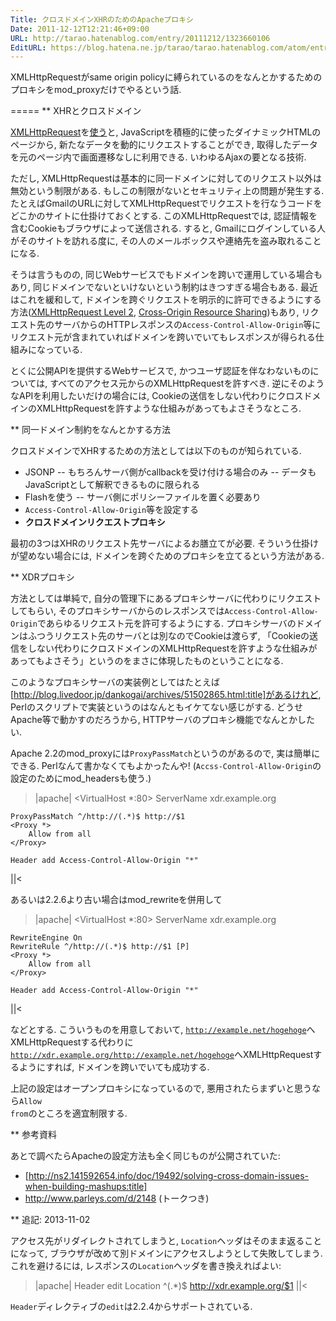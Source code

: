 ```yaml
---
Title: クロスドメインXHRのためのApacheプロキシ
Date: 2011-12-12T12:21:46+09:00
URL: http://tarao.hatenablog.com/entry/20111212/1323660106
EditURL: https://blog.hatena.ne.jp/tarao/tarao.hatenablog.com/atom/entry/6653586347149236118
---
```


XMLHttpRequestがsame origin policyに縛られているのをなんとかするためのプロキシをmod_proxyだけでやるという話.

=====
** XHRとクロスドメイン

<a href="http://www.w3.org/TR/XMLHttpRequest/">XMLHttpRequest</a>を<a href="https://developer.mozilla.org/en/DOM/XMLHttpRequest/Using_XMLHttpRequest">使う</a>と, JavaScriptを積極的に使ったダイナミックHTMLのページから, 新たなデータを動的にリクエストすることができ, 取得したデータを元のページ内で画面遷移なしに利用できる. いわゆるAjaxの要となる技術.

ただし, XMLHttpRequestは基本的に同一ドメインに対してのリクエスト以外は無効という制限がある. もしこの制限がないとセキュリティ上の問題が発生する. たとえばGmailのURLに対してXMLHttpRequestでリクエストを行なうコードをどこかのサイトに仕掛けておくとする. このXMLHttpRequestでは, 認証情報を含むCookieもブラウザによって送信される. すると, Gmailにログインしている人がそのサイトを訪れる度に, その人のメールボックスや連絡先を盗み取れることになる.

そうは言うものの, 同じWebサービスでもドメインを跨いで運用している場合もあり, 同じドメインでないといけないという制約はきつすぎる場合もある. 最近はこれを緩和して, ドメインを跨ぐリクエストを明示的に許可できるようにする方法(<a href="http://www.w3.org/TR/XMLHttpRequest2/">XMLHttpRequest Level 2</a>, <a href="http://www.w3.org/TR/cors/">Cross-Origin Resource Sharing</a>)もあり, リクエスト先のサーバからのHTTPレスポンスの<code>Access-Control-Allow-Origin</code>等にリクエスト元が含まれていればドメインを跨いでいてもレスポンスが得られる仕組みになっている.

とくに公開APIを提供するWebサービスで, かつユーザ認証を伴なわないものについては, すべてのアクセス元からのXMLHttpRequestを許すべき. 逆にそのようなAPIを利用したいだけの場合には, Cookieの送信をしない代わりにクロスドメインのXMLHttpRequestを許すような仕組みがあってもよさそうなところ.

** 同一ドメイン制約をなんとかする方法

クロスドメインでXHRするための方法としては以下のものが知られている.
- JSONP
-- もちろんサーバ側がcallbackを受け付ける場合のみ
-- データもJavaScriptとして解釈できるものに限られる
- Flashを使う
-- サーバ側にポリシーファイルを置く必要あり
- <code>Access-Control-Allow-Origin</code>等を設定する
- <b>クロスドメインリクエストプロキシ</b>

最初の3つはXHRのリクエスト先サーバによるお膳立てが必要. そういう仕掛けが望めない場合には, ドメインを跨ぐためのプロキシを立てるという方法がある.

** XDRプロキシ

方法としては単純で, 自分の管理下にあるプロキシサーバに代わりにリクエストしてもらい, そのプロキシサーバからのレスポンスでは<code>Access-Control-Allow-Origin</code>であらゆるリクエスト元を許可するようにする. プロキシサーバのドメインはふつうリクエスト先のサーバとは別なのでCookieは渡らず, 「Cookieの送信をしない代わりにクロスドメインのXMLHttpRequestを許すような仕組みがあってもよさそう」というのをまさに体現したものということになる.

このようなプロキシサーバの実装例としてはたとえば[http://blog.livedoor.jp/dankogai/archives/51502865.html:title]があるけれど, Perlのスクリプトで実装というのはなんともイケてない感じがする. どうせApache等で動かすのだろうから, HTTPサーバのプロキシ機能でなんとかしたい.

Apache 2.2のmod_proxyには<code>ProxyPassMatch</code>というのがあるので, 実は簡単にできる. Perlなんて書かなくてもよかったんや! (<code>Accss-Control-Allow-Origin</code>の設定のためにmod_headersも使う.)

>|apache|
<VirtualHost *:80>
    ServerName xdr.example.org

    ProxyPassMatch ^/http://(.*)$ http://$1
    <Proxy *>
        Allow from all
    </Proxy>

    Header add Access-Control-Allow-Origin "*"
</VirtualHost>
||<

あるいは2.2.6より古い場合はmod_rewriteを併用して

>|apache|
<VirtualHost *:80>
    ServerName xdr.example.org

    RewriteEngine On
    RewriteRule ^/http://(.*)$ http://$1 [P]
    <Proxy *>
        Allow from all
    </Proxy>

    Header add Access-Control-Allow-Origin "*"
</VirtualHost>
||<

などとする. こういうものを用意しておいて, <code>http://example.net/hogehoge</code>へXMLHttpRequestする代わりに<code>http://xdr.example.org/http://example.net/hogehoge</code>へXMLHttpRequestするようにすれば, ドメインを跨いでいても成功する.

上記の設定はオープンプロキシになっているので, 悪用されたらまずいと思うなら<code>Allow from</code>のところを適宜制限する.

** 参考資料

あとで調べたらApacheの設定方法も全く同じものが公開されていた:
- [http://ns2.141592654.info/doc/19492/solving-cross-domain-issues-when-building-mashups:title]
- http://www.parleys.com/d/2148 (トークつき)

** 追記: 2013-11-02

アクセス先がリダイレクトされてしまうと, <code>Location</code>ヘッダはそのまま返ることになって, ブラウザが改めて別ドメインにアクセスしようとして失敗してしまう. これを避けるには, レスポンスの<code>Location</code>ヘッダを書き換えればよい:

>|apache|
    Header edit Location ^(.*)$ http://xdr.example.org/$1
||<

<code>Header</code>ディレクティブの<code>edit</code>は2.2.4からサポートされている.
